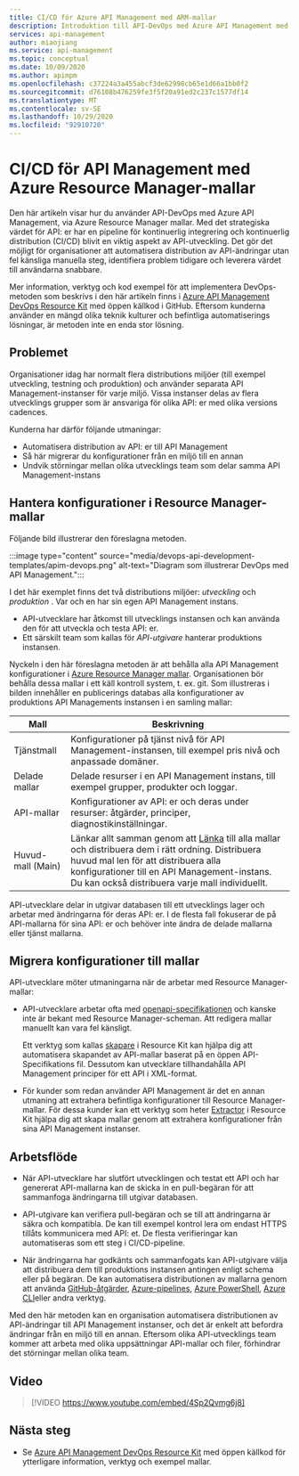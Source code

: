 ```yaml
---
title: CI/CD för Azure API Management med ARM-mallar
description: Introduktion till API-DevOps med Azure API Management med Azure Resource Manager mallar för att hantera API-distributioner i en CI/CD-pipeline
services: api-management
author: miaojiang
ms.service: api-management
ms.topic: conceptual
ms.date: 10/09/2020
ms.author: apimpm
ms.openlocfilehash: c37224a3a455abcf3de62998cb65e1d66a1bb0f2
ms.sourcegitcommit: d76108b476259fe3f5f20a91ed2c237c1577df14
ms.translationtype: MT
ms.contentlocale: sv-SE
ms.lasthandoff: 10/29/2020
ms.locfileid: "92910720"
---
```

# <a name="cicd-for-api-management-using-azure-resource-manager-templates"></a>CI/CD för API Management med Azure Resource Manager-mallar

Den här artikeln visar hur du använder API-DevOps med Azure API Management, via Azure Resource Manager mallar. Med det strategiska värdet för API: er har en pipeline för kontinuerlig integrering och kontinuerlig distribution (CI/CD) blivit en viktig aspekt av API-utveckling. Det gör det möjligt för organisationer att automatisera distribution av API-ändringar utan fel känsliga manuella steg, identifiera problem tidigare och leverera värdet till användarna snabbare. 

Mer information, verktyg och kod exempel för att implementera DevOps-metoden som beskrivs i den här artikeln finns i [Azure API Management DevOps Resource Kit](https://github.com/Azure/azure-api-management-devops-resource-kit) med öppen källkod i GitHub. Eftersom kunderna använder en mängd olika teknik kulturer och befintliga automatiserings lösningar, är metoden inte en enda stor lösning.

## <a name="the-problem"></a>Problemet

Organisationer idag har normalt flera distributions miljöer (till exempel utveckling, testning och produktion) och använder separata API Management-instanser för varje miljö. Vissa instanser delas av flera utvecklings grupper som är ansvariga för olika API: er med olika versions cadences.

Kunderna har därför följande utmaningar:

* Automatisera distribution av API: er till API Management
* Så här migrerar du konfigurationer från en miljö till en annan
* Undvik störningar mellan olika utvecklings team som delar samma API Management-instans

## <a name="manage-configurations-in-resource-manager-templates"></a>Hantera konfigurationer i Resource Manager-mallar

Följande bild illustrerar den föreslagna metoden. 

:::image type="content" source="media/devops-api-development-templates/apim-devops.png" alt-text="Diagram som illustrerar DevOps med API Management.":::

I det här exemplet finns det två distributions miljöer: *utveckling* och *produktion* . Var och en har sin egen API Management instans. 

* API-utvecklare har åtkomst till utvecklings instansen och kan använda den för att utveckla och testa API: er. 
* Ett särskilt team som kallas för *API-utgivare* hanterar produktions instansen.

Nyckeln i den här föreslagna metoden är att behålla alla API Management konfigurationer i [Azure Resource Manager mallar](../azure-resource-manager/resource-group-authoring-templates.md). Organisationen bör behålla dessa mallar i ett käll kontroll system, t. ex. git. Som illustreras i bilden innehåller en publicerings databas alla konfigurationer av produktions API Managements instansen i en samling mallar:

|Mall  |Beskrivning  |
|---------|---------|
|Tjänstmall     | Konfigurationer på tjänst nivå för API Management-instansen, till exempel pris nivå och anpassade domäner.         |
|Delade mallar     |  Delade resurser i en API Management instans, till exempel grupper, produkter och loggar.    |
|API-mallar     |  Konfigurationer av API: er och deras under resurser: åtgärder, principer, diagnostikinställningar.        |
|Huvud-mall (Main)     |   Länkar allt samman genom att [Länka](../azure-resource-manager/resource-group-linked-templates.md) till alla mallar och distribuera dem i rätt ordning. Distribuera huvud mal len för att distribuera alla konfigurationer till en API Management-instans. Du kan också distribuera varje mall individuellt.       |

API-utvecklare delar in utgivar databasen till ett utvecklings lager och arbetar med ändringarna för deras API: er. I de flesta fall fokuserar de på API-mallarna för sina API: er och behöver inte ändra de delade mallarna eller tjänst mallarna.

## <a name="migrate-configurations-to-templates"></a>Migrera konfigurationer till mallar
API-utvecklare möter utmaningarna när de arbetar med Resource Manager-mallar:

* API-utvecklare arbetar ofta med [openapi-specifikationen](https://github.com/OAI/OpenAPI-Specification) och kanske inte är bekant med Resource Manager-scheman. Att redigera mallar manuellt kan vara fel känsligt. 

   Ett verktyg som kallas [skapare](https://github.com/Azure/azure-api-management-devops-resource-kit/blob/master/src/APIM_ARMTemplate/README.md#Creator) i Resource Kit kan hjälpa dig att automatisera skapandet av API-mallar baserat på en öppen API-Specifikations fil. Dessutom kan utvecklare tillhandahålla API Management principer för ett API i XML-format. 

* För kunder som redan använder API Management är det en annan utmaning att extrahera befintliga konfigurationer till Resource Manager-mallar. För dessa kunder kan ett verktyg som heter [Extractor](https://github.com/Azure/azure-api-management-devops-resource-kit/blob/master/src/APIM_ARMTemplate/README.md#extractor) i Resource Kit hjälpa dig att skapa mallar genom att extrahera konfigurationer från sina API Management instanser.  

## <a name="workflow"></a>Arbetsflöde

* När API-utvecklare har slutfört utvecklingen och testat ett API och har genererat API-mallarna kan de skicka in en pull-begäran för att sammanfoga ändringarna till utgivar databasen. 

* API-utgivare kan verifiera pull-begäran och se till att ändringarna är säkra och kompatibla. De kan till exempel kontrol lera om endast HTTPS tillåts kommunicera med API: et. De flesta verifieringar kan automatiseras som ett steg i CI/CD-pipeline.

* När ändringarna har godkänts och sammanfogats kan API-utgivare välja att distribuera dem till produktions instansen antingen enligt schema eller på begäran. De kan automatisera distributionen av mallarna genom att använda [GitHub-åtgärder](https://github.com/Azure/apimanagement-devops-samples), [Azure-pipelines](/devops/pipelines/), [Azure PowerShell](../azure-resource-manager/templates/deploy-powershell.md), [Azure CLI](../azure-resource-manager/templates/deploy-cli.md)eller andra verktyg.

Med den här metoden kan en organisation automatisera distributionen av API-ändringar till API Management instanser, och det är enkelt att befordra ändringar från en miljö till en annan. Eftersom olika API-utvecklings team kommer att arbeta med olika uppsättningar API-mallar och filer, förhindrar det störningar mellan olika team.

## <a name="video"></a>Video

> [!VIDEO https://www.youtube.com/embed/4Sp2Qvmg6j8]

## <a name="next-steps"></a>Nästa steg

- Se [Azure API Management DevOps Resource Kit](https://github.com/Azure/azure-api-management-devops-resource-kit) med öppen källkod för ytterligare information, verktyg och exempel mallar.